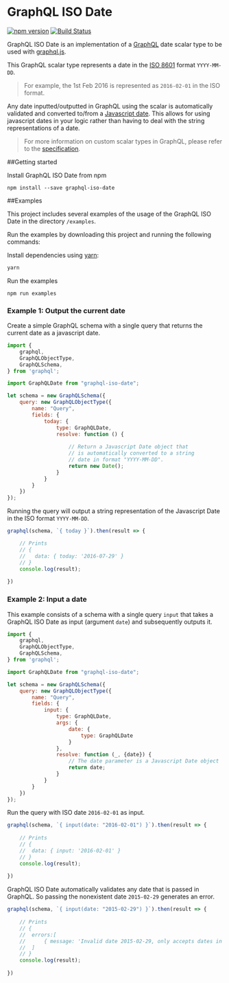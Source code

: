 # GraphQL ISO Date
[![npm version](https://badge.fury.io/js/graphql-iso-date.svg)](http://badge.fury.io/js/graphql-iso-date)
[![Build Status](https://travis-ci.org/excitement-engineer/graphql-iso-date.svg?branch=master)](https://travis-ci.org/excitement-engineer/graphql-iso-date)

GraphQL ISO Date is an implementation of a [GraphQL](https://facebook.github.io/graphql/) date scalar type to be used with [graphql.js](https://github.com/graphql/graphql-js). 

This GraphQL scalar type represents a date in the [ISO 8601](https://en.wikipedia.org/wiki/ISO_8601) format `YYYY-MM-DD`.

>For example, the 1st Feb 2016 is represented as `2016-02-01` in the ISO format. 

Any date inputted/outputted in GraphQL using the scalar is automatically validated and converted to/from a [Javascript date](https://developer.mozilla.org/en-US/docs/Web/JavaScript/Reference/Global_Objects/Date). This allows for using javascript dates in your logic rather than having to deal with the string representations of a date.

> For more information on custom scalar types in GraphQL, please refer to the [specification](https://facebook.github.io/graphql/#sec-Scalars).

##Getting started

Install GraphQL ISO Date from npm

```
npm install --save graphql-iso-date
```

##Examples

This project includes several examples of the usage of the GraphQL ISO Date in the directory `/examples`.

Run the examples by downloading this project and running the following commands:

Install dependencies using [yarn](https://yarnpkg.com/):

```sh
yarn
```

Run the examples

```
npm run examples
```


### Example 1: Output the current date

Create a simple GraphQL schema with a single query that returns the current date as a javascript date.

```js
import {
    graphql,
    GraphQLObjectType,
    GraphQLSchema,
} from 'graphql';

import GraphQLDate from "graphql-iso-date";

let schema = new GraphQLSchema({
    query: new GraphQLObjectType({
        name: "Query",
        fields: {
            today: {
                type: GraphQLDate,
                resolve: function () {
                
                    // Return a Javascript Date object that
                    // is automatically converted to a string
                    // date in format "YYYY-MM-DD".
                    return new Date();
                }
            }
        }
    })
});
```

Running the query will output a string representation of the Javascript Date in the ISO format `YYYY-MM-DD`.

```js
graphql(schema, `{ today }`).then(result => {

    // Prints
    // { 
    //	 data: { today: '2016-07-29' } 
    // }
    console.log(result);
    
})
```


### Example 2: Input a date

This example consists of a schema with a single query `input` that takes a GraphQL ISO Date as input (argument `date`) and subsequently outputs it.

```js
import {
    graphql,
    GraphQLObjectType,
    GraphQLSchema,
} from 'graphql';

import GraphQLDate from "graphql-iso-date";

let schema = new GraphQLSchema({
    query: new GraphQLObjectType({
        name: "Query",
        fields: {
            input: {
                type: GraphQLDate,
                args: {
                    date: {
                        type: GraphQLDate
                    }
                },
                resolve: function (_, {date}) {
                    // The date parameter is a Javascript Date object
                    return date;
                }
            }
        }
    })
});
```

Run the query with ISO date `2016-02-01` as input.

```js
graphql(schema, `{ input(date: "2016-02-01") }`).then(result => {
    
    // Prints
    // { 
    //	data: { input: '2016-02-01' } 
    // }
    console.log(result);
        
})
```

GraphQL ISO Date automatically validates any date that is passed in GraphQL. So passing the nonexistent date `2015-02-29` generates an error.

```js
graphql(schema, `{ input(date: "2015-02-29") }`).then(result => {
    
    // Prints
    // { 
    // 	errors:[ 
    // 		{ message: 'Invalid date 2015-02-29, only accepts dates in format 'YYYY-MM-DD'' } 
    //	] 
    // }
    console.log(result);
        
})
```
